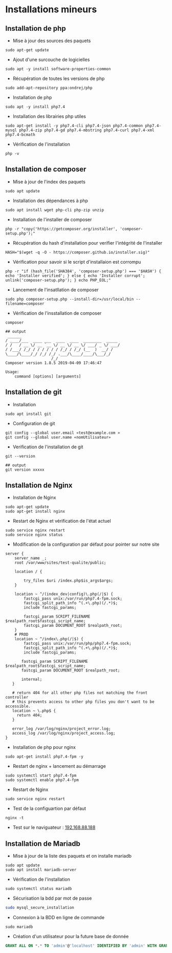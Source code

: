 # Installations mineurs

## Installation de php

- Mise à jour des sources des paquets

```shell
sudo apt-get update
```

- Ajout d'une surcouche de logicielles

```shell
sudo apt -y install software-properties-common
```

- Récupération de toutes les versions de php

```shell
sudo add-apt-repository ppa:ondrej/php
```

- Installation de php

```shell
sudo apt -y install php7.4
```

- Installation des librairies php utiles

```shell
sudo apt-get install -y php7.4-cli php7.4-json php7.4-common php7.4-mysql php7.4-zip php7.4-gd php7.4-mbstring php7.4-curl php7.4-xml php7.4-bcmath
```

- Vérification de l'installation

```shell
php -v
```

## Installation de composer

- Mise à jour de l'index des paquets

```shell
sudo apt update
```

- Installation des dépendances à php

```shell
sudo apt install wget php-cli php-zip unzip
```

- Installation de l'installer de composer

```shell
php -r "copy('https://getcomposer.org/installer', 'composer-setup.php');"
```

- Récupération du hash d'installation pour verifier l'intégrité de l'installer

```shell
HASH="$(wget -q -O - https://composer.github.io/installer.sig)"
```

- Vérification pour savoir si le script d'installaion est corrompu

```shell
php -r "if (hash_file('SHA384', 'composer-setup.php') === '$HASH') { echo 'Installer verified'; } else { echo 'Installer corrupt'; unlink('composer-setup.php'); } echo PHP_EOL;"
```

- Lancement de l'insatllation de composer

```shell
sudo php composer-setup.php --install-dir=/usr/local/bin --filename=composer
```

- Vérification de l'insstallation de composer

```shell
composer
```

```shell
## output
 ______
/ ____/___  ____ ___  ____  ____  ________  _____
/ /   / __ \/ __ `__ \/ __ \/ __ \/ ___/ _ \/ ___/
/ /___/ /_/ / / / / / / /_/ / /_/ (__  )  __/ /
\____/\____/_/ /_/ /_/ .___/\____/____/\___/_/
                    /_/
Composer version 1.8.5 2019-04-09 17:46:47

Usage:
    command [options] [arguments]
```

## Installation de git

- Installation

```shell
sudo apt install git
```

- Configuration de git

```shell
git config --global user.email «test@example.com »
git config --global user.name «nomUtilisateur»
```

- Verification de l'installation de git

```shell
git --version
```

```shell
## output
git version xxxxx
```

## Installation de Nginx

- Installation de Nginx

```shell
sudo apt-get update
sudo apt-get install nginx
```

- Restart de Nginx et vérification de l'état actuel

```shell
sudo service nginx restart
sudo service nginx status
```

- Modification de la configuration par défaut pour pointer sur notre site

```nginx
server {
    server_name _;
    root /var/www/sites/test-qualite/public;

    location / {

        try_files $uri /index.php$is_args$args;
    }

    location ~ ^/(index_dev|config)\.php(/|$) {
        fastcgi_pass unix:/var/run/php7.4-fpm.sock;
        fastcgi_split_path_info ^(.+\.php)(/.*)$;
        include fastcgi_params;

        fastcgi_param SCRIPT_FILENAME $realpath_root$fastcgi_script_name;
        fastcgi_param DOCUMENT_ROOT $realpath_root;
    }
    # PROD
    location ~ ^/index\.php(/|$) {
        fastcgi_pass unix:/var/run/php/php7.4-fpm.sock;
        fastcgi_split_path_info ^(.+\.php)(/.*)$;
        include fastcgi_params;

       fastcgi_param SCRIPT_FILENAME $realpath_root$fastcgi_script_name;
       fastcgi_param DOCUMENT_ROOT $realpath_root;

       internal;
   }

   # return 404 for all other php files not matching the front controller
   # this prevents access to other php files you don't want to be accessible.
   location ~ \.php$ {
     return 404;
   }

   error_log /var/log/nginx/project_error.log;
   access_log /var/log/nginx/project_access.log;
}
```

- Installation de php pour nginx

```shell
sudo apt-get install php7.4-fpm -y
```

- Restart de nginx + lancement au démarrage

```shell
sudo systemctl start php7.4-fpm
sudo systemctl enable php7.4-fpm
```

- Restart de Nginx

```shell
sudo service nginx restart
```

- Test de la configuartion par défaut

```shell
nginx -t
```

- Test sur le naviguateur : [192.168.88.188](192.168.88.188)

## Installation de Mariadb

- Mise à jour de la liste des paquets et on installe mariadb

```shell
sudo apt update
sudo apt install mariadb-server
```

- Vérification de l'installation

```shell
sudo systemctl status mariadb
```

- Sécurisation la bdd par mot de passe

```bash
sudo mysql_secure_installation
```

- Connexion à la BDD en ligne de commande

```shell
sudo mariadb
```

- Création d'un utilisateur pour la future base de donnée

```sql
GRANT ALL ON *.* TO 'admin'@'localhost' IDENTIFIED BY 'admin' WITH GRANT OPTION;
```